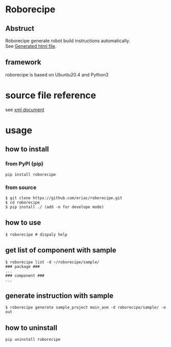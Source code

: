 # Roborecipe

## Abstruct
Roborecipe generate robot build instructions automatically.  
See [Generated html file](https://eriac.github.io/roborecipe/docs/sample_out).

## framework
roborecipe is based on Ubuntu20.4 and Python3

# source file reference
see [xml document](https://github.com/eriac/roborecipe/blob/master/docs/xml_reference.md)

# usage

## how to install

### from PyPl (pip)
```code
pip install roborecipe

```

### from source
```code
$ git clone https://github.com/eriac/roborecipe.git  
$ cd roborecipe
$ pip install ./ (add -e for develope mode)
```

## how to use
```code
$ roborecipe # dispaly help
```

## get list of component with sample 
```code
$ roborecipe list -d ~/roborecipe/sample/ 
### package ###
...
### component ###
...
```

## generate instruction with sample
```code
$ roborecipe generate sample_project main_asm -d roborecipe/sample/ -o out
```

## how to uninstall
```code
pip uninstall roborecipe
```
